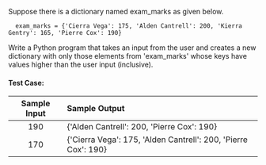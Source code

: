 Suppose there is a dictionary named exam_marks as given below.

```
  exam_marks = {'Cierra Vega': 175, 'Alden Cantrell': 200, 'Kierra Gentry': 165, 'Pierre Cox': 190}
```

Write a Python program that takes an input from the user and creates a new dictionary with only those elements from 'exam_marks' whose keys have values higher than the user input (inclusive).

#### Test Case:

| Sample Input | Sample Output                                                  |
| :----------: | :------------------------------------------------------------- |
|     190      | {'Alden Cantrell': 200, 'Pierre Cox': 190}                     |
|     170      | {'Cierra Vega': 175, 'Alden Cantrell': 200, 'Pierre Cox': 190} |
